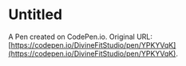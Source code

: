 # Untitled

A Pen created on CodePen.io. Original URL: [https://codepen.io/DivineFitStudio/pen/YPKYVqK](https://codepen.io/DivineFitStudio/pen/YPKYVqK).

